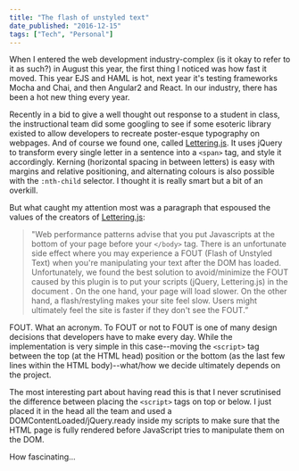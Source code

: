 ```yaml
---
title: "The flash of unstyled text"
date_published: "2016-12-15"
tags: ["Tech", "Personal"]
---
```


When I entered the web development industry-complex (is it okay to refer to it as such?) in August this year, the first thing I noticed was how fast it moved. This year EJS and HAML is hot, next year it's testing frameworks Mocha and Chai, and then Angular2 and React. In our industry, there has been a hot new thing every year.

Recently in a bid to give a well thought out response to a student in class, the instructional team did some googling to see if some esoteric library existed to allow developers to recreate poster-esque typography on webpages. And of course we found one, called [Lettering.js](http://letteringjs.com/). It uses jQuery to transform every single letter in a sentence into a `<span>` tag, and style it accordingly. Kerning (horizontal spacing in between letters) is easy with margins and relative positioning, and alternating colours is also possible with the `:nth-child` selector. I thought it is really smart but a bit of an overkill.

But what caught my attention most was a paragraph that espoused the values of the creators of [Lettering.js](https://github.com/davatron5000/Lettering.js):

> "Web performance patterns advise that you put Javascripts at the bottom of your page before your `</body>` tag. There is an unfortunate side effect where you may experience a FOUT (Flash of Unstyled Text) when you're manipulating your text after the DOM has loaded. Unfortunately, we found the best solution to avoid/minimize the FOUT caused by this plugin is to put your scripts (jQuery, Lettering.js) in the document . On the one hand, your page will load slower. On the other hand, a flash/restyling makes your site feel slow. Users might ultimately feel the site is faster if they don't see the FOUT.”

FOUT. What an acronym. To FOUT or not to FOUT is one of many design decisions that developers have to make every day. While the implementation is very simple in this case--moving the `<script>` tag between the top (at the HTML head) position or the bottom (as the last few lines within the HTML body)--what/how we decide ultimately depends on the project.

The most interesting part about having read this is that I never scrutinised the difference between placing the `<script>` tags on top or below. I just placed it in the head all the team and used a DOMContentLoaded/jQuery.ready inside my scripts to make sure that the HTML page is fully rendered before JavaScript tries to manipulate them on the DOM.

How fascinating...
